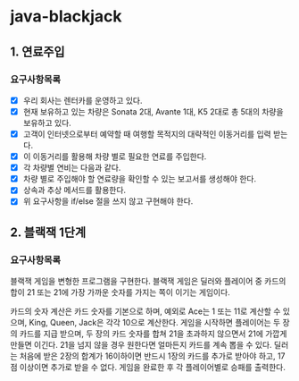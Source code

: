 # java-blackjack

## 1. 연료주입

### 요구사항목록

- [x] 우리 회사는 렌터카를 운영하고 있다.
- [x] 현재 보유하고 있는 차량은 Sonata 2대, Avante 1대, K5 2대로 총 5대의 차량을 보유하고 있다.
- [x] 고객이 인터넷으로부터 예약할 때 여행할 목적지의 대략적인 이동거리를 입력 받는다.
- [x] 이 이동거리를 활용해 차량 별로 필요한 연료를 주입한다.
- [x] 각 차량별 연비는 다음과 같다.
- [x] 차량 별로 주입해야 할 연료량을 확인할 수 있는 보고서를 생성해야 한다.
- [x] 상속과 추상 메서드를 활용한다.
- [x] 위 요구사항을 if/else 절을 쓰지 않고 구현해야 한다.

## 2. 블랙잭 1단계

### 요구사항목록

블랙잭 게임을 변형한 프로그램을 구현한다. 블랙잭 게임은 딜러와 플레이어 중 카드의 합이 21 또는 21에 가장 가까운 숫자를 가지는 쪽이 이기는 게임이다.

카드의 숫자 계산은 카드 숫자를 기본으로 하며, 예외로 Ace는 1 또는 11로 계산할 수 있으며, King, Queen, Jack은 각각 10으로 계산한다. 게임을 시작하면 플레이어는 두 장의 카드를 지급 받으며,
두 장의 카드 숫자를 합쳐 21을 초과하지 않으면서 21에 가깝게 만들면 이긴다. 21을 넘지 않을 경우 원한다면 얼마든지 카드를 계속 뽑을 수 있다. 딜러는 처음에 받은 2장의 합계가 16이하이면 반드시 1장의
카드를 추가로 받아야 하고, 17점 이상이면 추가로 받을 수 없다. 게임을 완료한 후 각 플레이어별로 승패를 출력한다.